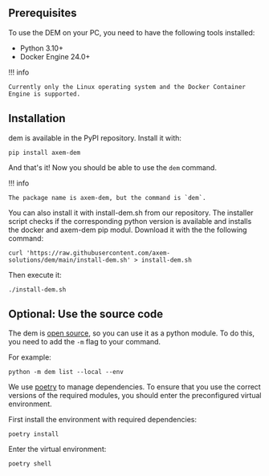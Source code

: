 ## Prerequisites

To use the DEM on your PC, you need to have the following tools installed:

- Python 3.10+
- Docker Engine 24.0+

!!! info

    Currently only the Linux operating system and the Docker Container Engine is supported.

## Installation

dem is available in the PyPI repository. Install it with:

    pip install axem-dem

And that's it! Now you should be able to use the `dem` command.

!!! info

    The package name is axem-dem, but the command is `dem`.


You can also install it with install-dem.sh from our repository. The installer script checks if the corresponding python version is available and installs the docker and axem-dem pip modul.
Download it with the the following command:

    curl 'https://raw.githubusercontent.com/axem-solutions/dem/main/install-dem.sh' > install-dem.sh
   
Then execute it:

    ./install-dem.sh

## Optional: Use the source code

The dem is [open source](https://github.com/axem-solutions/dem), so you can use it as a python 
module. To do this, you need to add the `-m` flag to your command.

For example:

    python -m dem list --local --env

We use [poetry](https://python-poetry.org/) to manage dependencies. To ensure that you use the 
correct versions of the required modules, you should enter the preconfigured virtual environment.

First install the environment with required dependencies:

    poetry install

Enter the virtual environment:

    poetry shell